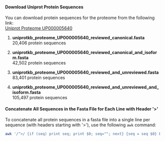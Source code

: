 #### Download Uniprot Protein Sequences

You can download protein sequences for the proteome from the following link:  
[Uniprot Proteome UP000005640](https://www.uniprot.org/proteomes/UP000005640)

1. **uniprotkb_proteome_UP000005640_reviewed_canonical.fasta**  
   20,406 protein sequences

2. **uniprotkb_proteome_UP000005640_reviewed_canonical_and_isoform.fasta**  
   42,502 protein sequences

3. **uniprotkb_proteome_UP000005640_reviewed_and_unreviewed.fasta**  
   83,401 protein sequences

4. **uniprotkb_proteome_UP000005640_reviewed_and_unreviewed_and_isoform.fasta**  
   105,497 protein sequences


#### Concatenate All Sequences in the Fasta File for Each Line with Header '>'

To concatenate all protein sequences in a fasta file into a single line per sequence (with headers starting with '>'), use the following `awk` command:

```bash
awk '/^>/ {if (seq) print seq; print $0; seq=""; next} {seq = seq $0} END {if (seq) print seq}' uniprotkb_proteome_UP000005640_reviewed_and_unreviewed_and_isoform.fasta > oneline_uniprotkb_proteome_UP000005640_reviewed_and_unreviewed_and_isoform.fasta
